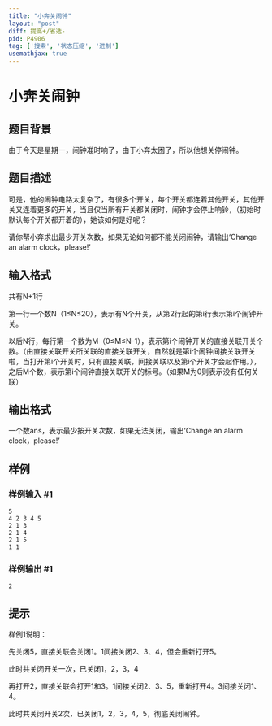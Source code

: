 ```yaml
---
title: "小奔关闹钟"
layout: "post"
diff: 提高+/省选-
pid: P4906
tag: ['搜索', '状态压缩', '进制']
usemathjax: true
---
```


# 小奔关闹钟
## 题目背景

由于今天是星期一，闹钟准时响了，由于小奔太困了，所以他想关停闹钟。

## 题目描述

可是，他的闹钟电路太复杂了，有很多个开关，每个开关都连着其他开关，其他开关又连着更多的开关，当且仅当所有开关都关闭时，闹钟才会停止响铃，（初始时默认每个开关都开着的），她该如何是好呢？


请你帮小奔求出最少开关次数，如果无论如何都不能关闭闹钟，请输出‘Change an alarm clock，please!’
## 输入格式

共有N+1行

第一行一个数N（1≤N≤20），表示有N个开关，从第2行起的第i行表示第i个闹钟开关。

以后N行，每行第一个数为M（0≤M≤N-1），表示第i个闹钟开关的直接关联开关个数。（由直接关联开关所关联的直接关联开关，自然就是第i个闹钟间接关联开关啦，当打开第i个开关时，只有直接关联，间接关联以及第i个开关才会起作用。），之后M个数，表示第i个闹钟直接关联开关的标号。（如果M为0则表示没有任何关联）
## 输出格式

一个数ans，表示最少按开关次数，如果无法关闭，输出‘Change an alarm clock，please!’
## 样例

### 样例输入 #1
```
5
4 2 3 4 5
2 1 3
2 1 4
2 1 5
1 1
```
### 样例输出 #1
```
2
```
## 提示

样例1说明：


先关闭5，直接关联会关闭1。1间接关闭2、3、4，但会重新打开5。


此时共关闭开关一次，已关闭1，2，3，4


再打开2，直接关联会打开1和3。1间接关闭2、3、5，重新打开4。3间接关闭1、4。


此时共关闭开关2次，已关闭1，2，3，4，5，彻底关闭闹钟。
